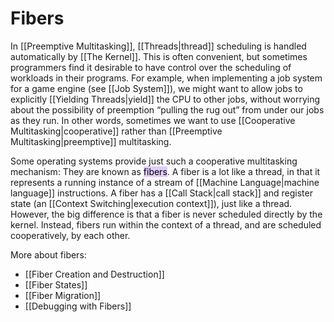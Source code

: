 # Fibers

In [[Preemptive Multitasking]], [[Threads|thread]] scheduling is handled automatically by [[The Kernel]]. This is often convenient, but sometimes programmers find it desirable to have control over the scheduling of workloads in their programs. For example, when implementing a job system for a game engine (see [[Job System]]), we might want to allow jobs to explicitly [[Yielding Threads|yield]] the CPU to other jobs, without worrying about the possibility of preemption “pulling the rug out” from under our jobs as they run. In other words, sometimes we want to use [[Cooperative Multitasking|cooperative]] rather than [[Preemptive Multitasking|preemptive]] multitasking.

Some operating systems provide just such a cooperative multitasking mechanism: They are known as <mark style="background: #D2B3FFA6;">fibers</mark>. A fiber is a lot like a thread, in that it represents a running instance of a stream of [[Machine Language|machine language]] instructions. A fiber has a [[Call Stack|call stack]] and register state (an [[Context Switching|execution context]]), just like a thread. However, the big difference is that a fiber is never scheduled directly by the kernel. Instead, fibers run within the context of a thread, and are scheduled cooperatively, by each other.

More about fibers:
- [[Fiber Creation and Destruction]]
- [[Fiber States]]
- [[Fiber Migration]]
- [[Debugging with Fibers]]